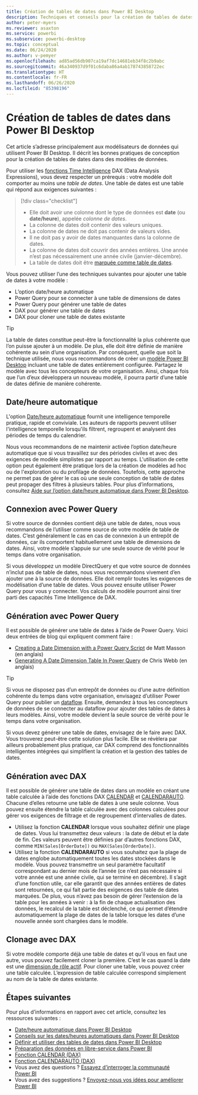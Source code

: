 ```yaml
---
title: Création de tables de dates dans Power BI Desktop
description: Techniques et conseils pour la création de tables de dates dans Power BI Desktop.
author: peter-myers
ms.reviewer: asaxton
ms.service: powerbi
ms.subservice: powerbi-desktop
ms.topic: conceptual
ms.date: 06/24/2020
ms.author: v-pemyer
ms.openlocfilehash: ad85ad56db907ca19af7dc14681eb34f8c2b9abc
ms.sourcegitcommit: 46a340937d9f01c6daba86a4ab178743858722ec
ms.translationtype: HT
ms.contentlocale: fr-FR
ms.lasthandoff: 06/26/2020
ms.locfileid: "85398196"
---
```

# <a name="create-date-tables-in-power-bi-desktop"></a>Création de tables de dates dans Power BI Desktop

Cet article s’adresse principalement aux modélisateurs de données qui utilisent Power BI Desktop. Il décrit les bonnes pratiques de conception pour la création de tables de dates dans des modèles de données.

Pour utiliser les [fonctions Time Intelligence](/dax/time-intelligence-functions-dax) DAX (Data Analysis Expressions), vous devez respecter un prérequis : votre modèle doit comporter au moins une _table de dates_. Une table de dates est une table qui répond aux exigences suivantes :

> [!div class="checklist"]
> - Elle doit avoir une colonne dont le type de données est **date** (ou **date/heure**), appelée _colonne de dates_.
> - La colonne de dates doit contenir des valeurs uniques.
> - La colonne de dates ne doit pas contenir de valeurs vides.
> - Il ne doit pas y avoir de dates manquantes dans la colonne de dates.
> - La colonne de dates doit couvrir des années entières. Une année n’est pas nécessairement une année civile (janvier-décembre).
> - La table de dates doit être [marquée comme table de dates](../transform-model/desktop-date-tables.md#setting-your-own-date-table).

Vous pouvez utiliser l’une des techniques suivantes pour ajouter une table de dates à votre modèle :

- L’option date/heure automatique
- Power Query pour se connecter à une table de dimensions de dates
- Power Query pour générer une table de dates
- DAX pour générer une table de dates
- DAX pour cloner une table de dates existante

> [!TIP]
> La table de dates constitue peut-être la fonctionnalité la plus cohérente que l’on puisse ajouter à un modèle. De plus, elle doit être définie de manière cohérente au sein d’une organisation. Par conséquent, quelle que soit la technique utilisée, nous vous recommandons de créer un [modèle Power BI Desktop](../create-reports/desktop-templates.md) incluant une table de dates entièrement configurée. Partagez le modèle avec tous les concepteurs de votre organisation. Ainsi, chaque fois que l’un d’eux développera un nouveau modèle, il pourra partir d’une table de dates définie de manière cohérente.

## <a name="use-auto-datetime"></a>Date/heure automatique

L'option [Date/heure automatique](../transform-model/desktop-auto-date-time.md) fournit une intelligence temporelle pratique, rapide et conviviale. Les auteurs de rapports peuvent utiliser l'intelligence temporelle lorsqu'ils filtrent, regroupent et analysent des périodes de temps du calendrier.

Nous vous recommandons de ne maintenir activée l’option date/heure automatique que si vous travaillez sur des périodes civiles et avec des exigences de modèle simplistes par rapport au temps. L'utilisation de cette option peut également être pratique lors de la création de modèles ad hoc ou de l'exploration ou du profilage de données. Toutefois, cette approche ne permet pas de gérer le cas où une seule conception de table de dates peut propager des filtres à plusieurs tables. Pour plus d’informations, consultez [Aide sur l’option date/heure automatique dans Power BI Desktop](auto-date-time.md).

## <a name="connect-with-power-query"></a>Connexion avec Power Query

Si votre source de données contient déjà une table de dates, nous vous recommandons de l’utiliser comme source de votre modèle de table de dates. C’est généralement le cas en cas de connexion à un entrepôt de données, car ils comportent habituellement une table de dimensions de dates. Ainsi, votre modèle s’appuie sur une seule source de vérité pour le temps dans votre organisation.

Si vous développez un modèle DirectQuery et que votre source de données n’inclut pas de table de dates, nous vous recommandons vivement d’en ajouter une à la source de données. Elle doit remplir toutes les exigences de modélisation d’une table de dates. Vous pouvez ensuite utiliser Power Query pour vous y connecter. Vos calculs de modèle pourront ainsi tirer parti des capacités Time Intelligence de DAX.

## <a name="generate-with-power-query"></a>Génération avec Power Query

Il est possible de générer une table de dates à l’aide de Power Query. Voici deux entrées de blog qui expliquent comment faire :

- [Creating a Date Dimension with a Power Query Script](https://www.mattmasson.com/2014/02/creating-a-date-dimension-with-a-power-query-script/) de Matt Masson (en anglais)
- [Generating A Date Dimension Table In Power Query](https://blog.crossjoin.co.uk/2013/11/19/generating-a-date-dimension-table-in-power-query/) de Chris Webb (en anglais)

> [!TIP]
> Si vous ne disposez pas d’un entrepôt de données ou d’une autre définition cohérente du temps dans votre organisation, envisagez d’utiliser Power Query pour publier un [dataflow](../transform-model/service-dataflows-overview.md). Ensuite, demandez à tous les concepteurs de données de se connecter au dataflow pour ajouter des tables de dates à leurs modèles. Ainsi, votre modèle devient la seule source de vérité pour le temps dans votre organisation.

Si vous devez générer une table de dates, envisagez de le faire avec DAX. Vous trouverez peut-être cette solution plus facile. Elle se révèlera par ailleurs probablement plus pratique, car DAX comprend des fonctionnalités intelligentes intégrées qui simplifient la création et la gestion des tables de dates.

## <a name="generate-with-dax"></a>Génération avec DAX

Il est possible de générer une table de dates dans un modèle en créant une table calculée à l’aide des fonctions DAX [CALENDAR](/dax/calendar-function-dax) et [CALENDARAUTO](/dax/calendarauto-function-dax). Chacune d’elles retourne une table de dates à une seule colonne. Vous pouvez ensuite étendre la table calculée avec des colonnes calculées pour gérer vos exigences de filtrage et de regroupement d’intervalles de dates.

- Utilisez la fonction **CALENDAR** lorsque vous souhaitez définir une plage de dates. Vous lui transmettez deux valeurs : la date de début et la date de fin. Ces valeurs peuvent être définies par d’autres fonctions DAX, comme `MIN(Sales[OrderDate])` ou `MAX(Sales[OrderDate])`.
- Utilisez la fonction **CALENDARAUTO** si vous souhaitez que la plage de dates englobe automatiquement toutes les dates stockées dans le modèle. Vous pouvez transmettre un seul paramètre facultatif correspondant au dernier mois de l’année (ce n’est pas nécessaire si votre année est une année civile, qui se termine en décembre). Il s’agit d’une fonction utile, car elle garantit que des années entières de dates sont retournées, ce qui fait partie des exigences des table de dates marquées. De plus, vous n’avez pas besoin de gérer l’extension de la table pour les années à venir : à la fin de chaque actualisation des données, le recalcul de la table est déclenché, ce qui permet d’étendre automatiquement la plage de dates de la table lorsque les dates d’une nouvelle année sont chargées dans le modèle.

## <a name="clone-with-dax"></a>Clonage avec DAX

Si votre modèle comporte déjà une table de dates et qu’il vous en faut une autre, vous pouvez facilement cloner la première. C’est le cas quand la date est une [dimension de rôle actif](star-schema.md#role-playing-dimensions). Pour cloner une table, vous pouvez créer une table calculée. L’expression de table calculée correspond simplement au nom de la table de dates existante.

## <a name="next-steps"></a>Étapes suivantes

Pour plus d’informations en rapport avec cet article, consultez les ressources suivantes :

- [Date/heure automatique dans Power BI Desktop](../transform-model/desktop-auto-date-time.md)
- [Conseils sur les dates/heures automatiques dans Power BI Desktop](auto-date-time.md)
- [Définir et utiliser des tables de dates dans Power BI Desktop](../transform-model/desktop-date-tables.md)
- [Préparation des données en libre-service dans Power BI](../transform-model/service-dataflows-overview.md)
- [Fonction CALENDAR (DAX)](/dax/calendar-function-dax)
- [Fonction CALENDARAUTO (DAX)](/dax/calendarauto-function-dax)
- Vous avez des questions ? [Essayez d’interroger la communauté Power BI](https://community.powerbi.com/)
- Vous avez des suggestions ? [Envoyez-nous vos idées pour améliorer Power BI](https://ideas.powerbi.com/)
